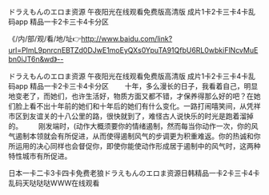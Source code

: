 ドラえもんのエロま资源
午夜阳光在线观看免费版高清版
成片1卡2卡三卡4卡乱码app
精品一卡2卡三卡4卡分区


《/内/部/观/看/地/址👉http://www.baidu.com/link?url=PImL9pnrcnEBTZd0DJwE1moEyQXs0YpuTA91QfbU6RL0wbkiFlNcvMuEbn0iJT6n&wd》--

ドラえもんのエロま资源
午夜阳光在线观看免费版高清版
成片1卡2卡三卡4卡乱码app
精品一卡2卡三卡4卡分区
　　十年，多么漫长的日子，我看着自己，明显地变老了，而她们，也许生活好，物质方面又都不错，才保养得那么好的吧？在她们脸上看不出十年前的她们和十年后的她们有什么变化。一路打闹嘻笑间，从凭祥市区到友谊关的十八公里的路，很快就到了，难怪古人说快乐的时光是跑着溜掉的。
　　刚发端时，(动作大概须要你的情绪遏制，然而每当你动作一次，你的风气遏制本领就会有所促进，从而使得遏制风气的步调更为积重难返。你的热诚和你所运用的决心同样也会督促你，即使你能使动作形成居于遏制中的风气时，这两种特性城市有所促进。





日本一卡二卡3卡四卡免费老狼ドラえもんのエロま资源日韩精品一卡2卡三卡4卡乱码天哒哒哒WWW在线观看
